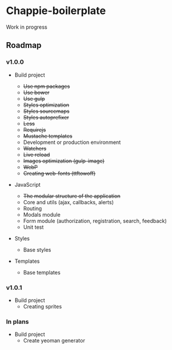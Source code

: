 Chappie-boilerplate
===
Work in progress

## Roadmap

### v1.0.0

* Build project
    * ~~Use npm packages~~
    * ~~Use bower~~
    * ~~Use gulp~~
    * ~~Styles optimization~~
    * ~~Styles sourcemaps~~
    * ~~Styles autoprefixer~~
    * ~~Less~~
    * ~~Requirejs~~
    * ~~Mustache templates~~
    * Development or production environment
    * ~~Watchers~~
    * ~~Live reload~~
    * ~~Images optimization (gulp-image)~~
    * ~~WebP~~
    * ~~Creating web-fonts (ttftowoff)~~

* JavaScript
    * ~~The modular structure of the application~~
    * Core and utils (ajax, callbacks, alerts)
    * Routing
    * Modals module
    * Form module (authorization, registration, search, feedback)
    * Unit test

* Styles
    * Base styles

* Templates
    * Base templates

### v1.0.1

* Build project
    * Creating sprites

### In plans

* Build project
    * Create yeoman generator
